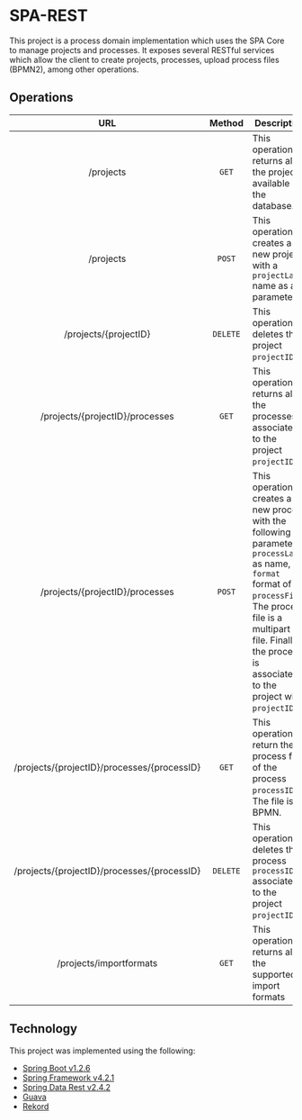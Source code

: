 # SPA-REST
This project is a process domain implementation which uses the SPA Core to manage projects and processes. It exposes several RESTful services which allow the client to create projects, processes, upload process files (BPMN2), among other operations.
## Operations
|          URL                                |  Method  | Description                                                                                                                                                                                                                               |
|:-------------------------------------------:|:--------:|-------------------------------------------------------------------------------------------------------------------------------------------------------------------------------------------------------------------------------------------|
| /projects                                   | `GET`    | This operation returns all the projects available in the database.                                                                                                                                                                        |
| /projects                                   | `POST`   | This operation creates a new project with a `projectLabel` name as a parameter.                                                                                                                                                           |
| /projects/{projectID}                       | `DELETE` | This operation deletes the project `projectID`.                                                                                                                                                                                           |
| /projects/{projectID}/processes             | `GET`    | This operation returns all the processes associated to the project `projectID`.                                                                                                                                                           |
| /projects/{projectID}/processes             | `POST`   | This operation creates a new process with the following parameters: `processLabel` as name, `format` format of the `processFile`. The process file is a multipart file. Finally the process is associated to the project with `projectID`.|
| /projects/{projectID}/processes/{processID} | `GET`    | This operation return the process file of the process `processID`. The file is a BPMN.                                                                                                                                                    |
| /projects/{projectID}/processes/{processID} | `DELETE` | This operation deletes the process `processID` associated to the project `projectID`.                                                                                                                                                     |
| /projects/importformats                     | `GET`    | This operation returns all the supported import formats                                                                                                                                                                                   |
## Technology
This project was implemented using the following:

- [Spring Boot v1.2.6](http://projects.spring.io/spring-boot/)
- [Spring Framework v4.2.1](http://projects.spring.io/spring-framework/)
- [Spring Data Rest v2.4.2](http://projects.spring.io/spring-data-rest/)
- [Guava](https://github.com/google/guava)
- [Rekord](https://github.com/SamirTalwar/Rekord)
